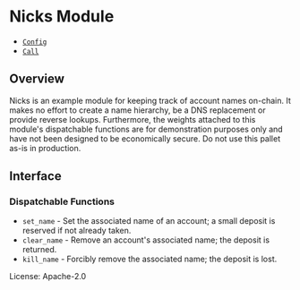 # Nicks Module

- [`Config`](https://docs.rs/pallet-nicks/latest/pallet_nicks/pallet/trait.Config.html)
- [`Call`](https://docs.rs/pallet-nicks/latest/pallet_nicks/pallet/enum.Call.html)

## Overview

Nicks is an example module for keeping track of account names on-chain. It makes no effort to
create a name hierarchy, be a DNS replacement or provide reverse lookups. Furthermore, the
weights attached to this module's dispatchable functions are for demonstration purposes only and
have not been designed to be economically secure. Do not use this pallet as-is in production.

## Interface

### Dispatchable Functions

- `set_name` - Set the associated name of an account; a small deposit is reserved if not already
  taken.
- `clear_name` - Remove an account's associated name; the deposit is returned.
- `kill_name` - Forcibly remove the associated name; the deposit is lost.

[`Call`]: ./enum.Call.html
[`Config`]: ./trait.Config.html

License: Apache-2.0